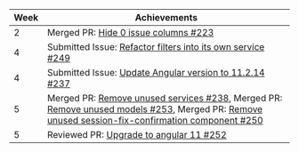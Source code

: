 | Week | Achievements |
| ---- | ------------ |
| 2 | Merged PR: [Hide 0 issue columns #223](https://github.com/CATcher-org/WATcher/pull/223) |
| 4 | Submitted Issue: [Refactor filters into its own service #249](https://github.com/CATcher-org/WATcher/issues/249) |
| 4 | Submitted Issue: [Update Angular version to 11.2.14 #237](https://github.com/CATcher-org/WATcher/issues/237) |
| 5 | Merged PR: [Remove unused services #238](https://github.com/CATcher-org/WATcher/pull/238), Merged PR: [Remove unused models #253](https://github.com/CATcher-org/WATcher/pull/253), Merged PR: [Remove unused session-fix-confirmation component #250](https://github.com/CATcher-org/WATcher/pull/250) |
| 5 | Reviewed PR: [Upgrade to angular 11 #252](https://github.com/CATcher-org/WATcher/pull/252) |
